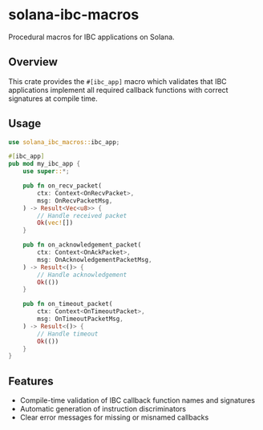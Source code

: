 # solana-ibc-macros

Procedural macros for IBC applications on Solana.

## Overview

This crate provides the `#[ibc_app]` macro which validates that IBC applications implement all required callback functions with correct signatures at compile time.

## Usage

```rust
use solana_ibc_macros::ibc_app;

#[ibc_app]
pub mod my_ibc_app {
    use super::*;

    pub fn on_recv_packet(
        ctx: Context<OnRecvPacket>,
        msg: OnRecvPacketMsg,
    ) -> Result<Vec<u8>> {
        // Handle received packet
        Ok(vec![])
    }

    pub fn on_acknowledgement_packet(
        ctx: Context<OnAckPacket>,
        msg: OnAcknowledgementPacketMsg,
    ) -> Result<()> {
        // Handle acknowledgement
        Ok(())
    }

    pub fn on_timeout_packet(
        ctx: Context<OnTimeoutPacket>,
        msg: OnTimeoutPacketMsg,
    ) -> Result<()> {
        // Handle timeout
        Ok(())
    }
}
```

## Features

- Compile-time validation of IBC callback function names and signatures
- Automatic generation of instruction discriminators
- Clear error messages for missing or misnamed callbacks
